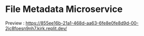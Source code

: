 # File Metadata Microservice

Preview : https://855ee16b-21a1-468d-aa63-6fe8e0fe8d9d-00-2jc8foesn9nh7.kirk.replit.dev/
